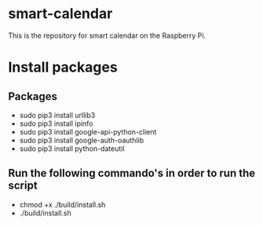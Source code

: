 # smart-calendar
This is the repository for smart calendar on the Raspberry Pi.


# Install packages
## Packages
* sudo pip3 install urllib3
* sudo pip3 install ipinfo
* sudo pip3 install google-api-python-client
* sudo pip3 install google-auth-oauthlib
* sudo pip3 install python-dateutil

## Run the following commando's in order to run the script
* chmod +x ./build/install.sh
* ./build/install.sh
